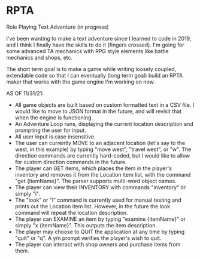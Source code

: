 # RPTA
Role Playing Text Adventure
(in progress)

I've been wanting to make a text adventure since I learned to code in 2019, and I think I finally have the skills to
do it (fingers crossed). I'm going for some advanced TA mechanics with RPG style elements like battle mechanics and
shops, etc.

The short term goal is to make a game while writing loosely coupled, extendable code so that I can eventually (long term
goal) build an RPTA maker that works with the game engine I'm working on now.

AS OF 11/31/21:
- All game objects are built based on custom formatted text in a CSV file. I would like to move to JSON format in the future, and will revisit that when the engine is functioning.
- An Adventure Loop runs, displaying the current location description and prompting the user for input.
- All user input is case insensitive.
- The user can currently MOVE to an adjacent location (let's say to the west, in this example) by typing "move west", "travel west", or "w". The direction commands are currently hard-coded, but I would like to allow for custom direction commands in the future.
- The player can GET items, which places the item in the player's inventory and removes it from the Location item list, with the command "get {itemName}". The parser supports multi-word object names.
- The player can view their INVENTORY with commands "inventory" or simply "i".
- The "look" or "l" command is currently used for manual testing and prints out the Location item list. However, in the future the look command will repeat the location description.
- The player can EXAMINE an item by typing "examine {itemName}" or simply "x {itemName}". This outputs the item description.
- The player may choose to QUIT the application at any time by typing "quit" or "q". A y/n prompt verifies the player's wish to quit.
- The player can interact with shop owners and purchase items from them.
